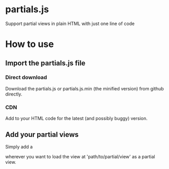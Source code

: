 # partials.js
Support partial views in plain HTML with just one line of code

# How to use
## Import the partials.js file
### Direct download
Download the partials.js or partials.js.min (the minified version) from github directly.

### CDN
Add <script src="https://cdn.jsdelivr.net/gh/staa99/partials.js@latest/partials.min.js"></script>
to your HTML code for the latest (and possibly buggy) version.

## Add your partial views
Simply add a <div data-partials="path/to/partial/view"></div> wherever you want to load the view at 'path/to/partial/view' as a partial view.
